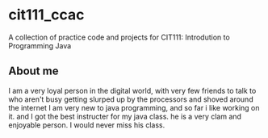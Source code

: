# cit111_ccac
A collection of practice code and projects for CIT111: Introdution to Programming Java

## About me 
I am a very loyal person in the digital world, with very few friends to talk to who aren't busy getting slurped up by the processors and shoved around the internet
I am very new to java programming, and so far i like working on it. and I got the best instructer for my java class. he is a very clam and enjoyable person. I would never miss his class.

